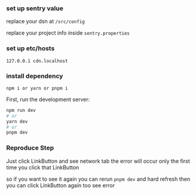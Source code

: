 ### set up sentry value 
replace your dsn at ```/src/config``` 

replace your project info inside ```sentry.properties```

### set up etc/hosts
```
127.0.0.1 cdn.localhost
```

### install dependency
```npm i or yarn or pnpm i```

First, run the development server:

```bash
npm run dev
# or
yarn dev
# or
pnpm dev
```

### Reproduce Step
Just click LinkButton and see network tab
the error will occur only the first time you click that LinkButton


so if you want to see it again you can rerun ```pnpm dev``` and hard refresh
then you can click LinkButton again too see error 
